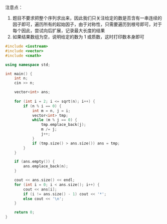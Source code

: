 注意点：

1. 题目不要求把整个序列求出来，因此我们只关注给定的数是否含有一串连续的因子即可，遍历所有的起始因子，由于对称性，只需要遍历到根号即可，对于每个因此，尝试向后扩展，记录最大长度的结果
2. 如果结果数组为空，说明给定的数为 1 或质数，这时打印数本身即可

```cpp
#include <iostream>
#include <vector>
#include <cmath>

using namespace std;

int main() {
    int n;
    cin >> n;

    vector<int> ans;
    
    for (int i = 2; i <= sqrt(n); i++) {
        if (n % i == 0) {
            int m = n, j = i;
            vector<int> tmp;
            while (m % j == 0) {
                tmp.emplace_back(j);
                m /= j;
                j++;
            }
            if (tmp.size() > ans.size()) ans = tmp;
        }
    }

    if (ans.empty()) {
        ans.emplace_back(n);
    }

    cout << ans.size() << endl;
    for (int i = 0; i < ans.size(); i++) {
        cout << ans[i];
        if (i != ans.size() - 1) cout << '*';
        else cout << '\n';
    }

    return 0;
}
```
